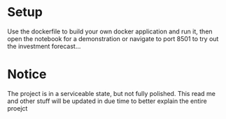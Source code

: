 # Setup
Use the dockerfile to build your own docker application and run it, then open the notebook for a demonstration or navigate to port 8501 to try out the investment forecast...

# Notice
The project is in a serviceable state, but not fully polished. This read me and other stuff will be updated in due time to better explain the entire proejct
